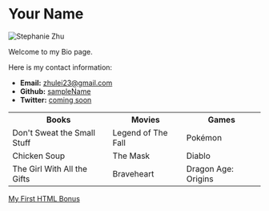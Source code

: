 <!DOCTYPE html>
<html lang="en-us">
<head>
  <meta charset="UTF-8">
  <title>Activity 1: Basic HTML Bio</title>
</head>

<body>

  <h1>Your Name</h1>

  <img src="https://placehold.it/200x200" alt="Stephanie Zhu">

  <p>Welcome to my Bio page.</p>
  <p>Here is my contact information:</p>

  <ul>
    <li><strong>Email:</strong> <a href="#">zhulei23@gmail.com</a></li>
    <li><strong>Github:</strong> <a href="#">sampleName</a></li>
    <li><strong>Twitter:</strong> <a href="#">coming soon</a></li>
  </ul>

  <table>
    <tr>
      <th>Books</th>
      <th>Movies</th>
      <th>Games</th>
    </tr>
    <tr>
      <td>Don't Sweat the Small Stuff</td>
      <td>Legend of The Fall</td>
      <td>Pokémon</td>
    </tr>
    <tr>
      <td>Chicken Soup</td>
      <td>The Mask</td>
      <td>Diablo</td>
    </tr>
    <tr>
      <td>The Girl With All the Gifts</td>
      <td>Braveheart</td>
      <td>Dragon Age: Origins</td>
    </tr>
  </table>

  <!-- Bonus link to last class page -->
  <a href="../../../../1/Activities/04-Stu_MyFirst_HTML/Solved/my-first-bonus.html">My First HTML Bonus</a>

</body>

</html>
